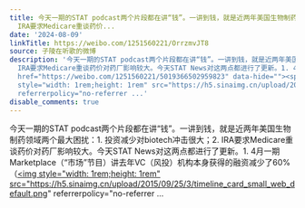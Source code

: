```yaml
---
title: 今天一期的STAT podcast两个片段都在讲“钱”。一讲到钱，就是近两年美国生物制药领域两个最大困扰：1. 投资减少对biotech冲击很大；2.
  IRA要求Medicare重谈药价...
date: '2024-08-09'
linkTitle: https://weibo.com/1251560221/OrrzmvJT8
source: 子陵在听歌的微博
description: '今天一期的STAT podcast两个片段都在讲“钱”。一讲到钱，就是近两年美国生物制药领域两个最大困扰：1. 投资减少对biotech冲击很大；2.
  IRA要求Medicare重谈药价对药厂影响较大。今天STAT News对这两点都进行了更新。1. 4月一期Marketplace（“市场”节目）讲去年VC（风投）机构本身获得的融资减少了60%（<a
  href="https://weibo.com/1251560221/5019366502959823" data-hide=""><span class="url-icon"><img
  style="width: 1rem;height: 1rem" src="https://h5.sinaimg.cn/upload/2015/09/25/3/timeline_card_small_web_default.png"
  referrerpolicy="no-referrer ...'
disable_comments: true
---
```

今天一期的STAT podcast两个片段都在讲“钱”。一讲到钱，就是近两年美国生物制药领域两个最大困扰：1. 投资减少对biotech冲击很大；2. IRA要求Medicare重谈药价对药厂影响较大。今天STAT News对这两点都进行了更新。1. 4月一期Marketplace（“市场”节目）讲去年VC（风投）机构本身获得的融资减少了60%（<a href="https://weibo.com/1251560221/5019366502959823" data-hide=""><span class="url-icon"><img style="width: 1rem;height: 1rem" src="https://h5.sinaimg.cn/upload/2015/09/25/3/timeline_card_small_web_default.png" referrerpolicy="no-referrer ...